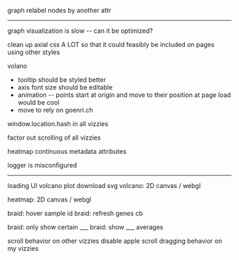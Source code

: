 


graph relabel nodes by another attr

---

graph visualization is slow -- can it be optimized?


clean up axial css A LOT so that it could feasibly be included on pages using other styles

volano
- tooltip should be styled better
- axis font size should be editable
- animation -- points start at origin and move to their position at page load would be cool
- move to rely on goenri.ch

window.location.hash in all vizzies

factor out scrolling of all vizzies

heatmap continuous metadata attributes

logger is misconfigured



---


loading UI
volcano plot download svg
volcano: 2D canvas / webgl

heatmap: 2D canvas / webgl

braid: hover sample id
braid:  refresh genes cb

braid: only show certain ___
braid: show ___ averages


scroll behavior on other vizzies
disable apple scroll dragging behavior on my vizzies



